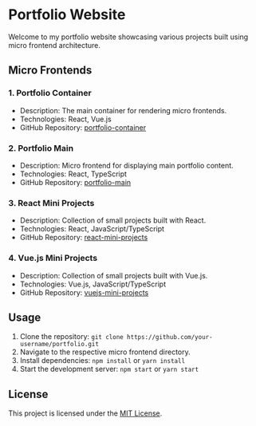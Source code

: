 # Portfolio Website

Welcome to my portfolio website showcasing various projects built using micro frontend architecture.

## Micro Frontends

### 1. Portfolio Container

- Description: The main container for rendering micro frontends.
- Technologies: React, Vue.js
- GitHub Repository: [portfolio-container](link-to-repo)

### 2. Portfolio Main

- Description: Micro frontend for displaying main portfolio content.
- Technologies: React, TypeScript
- GitHub Repository: [portfolio-main](link-to-repo)

### 3. React Mini Projects

- Description: Collection of small projects built with React.
- Technologies: React, JavaScript/TypeScript
- GitHub Repository: [react-mini-projects](link-to-repo)

### 4. Vue.js Mini Projects

- Description: Collection of small projects built with Vue.js.
- Technologies: Vue.js, JavaScript/TypeScript
- GitHub Repository: [vuejs-mini-projects](link-to-repo)

## Usage

1. Clone the repository: `git clone https://github.com/your-username/portfolio.git`
2. Navigate to the respective micro frontend directory.
3. Install dependencies: `npm install` or `yarn install`
4. Start the development server: `npm start` or `yarn start`

## License

This project is licensed under the [MIT License](link-to-license).
